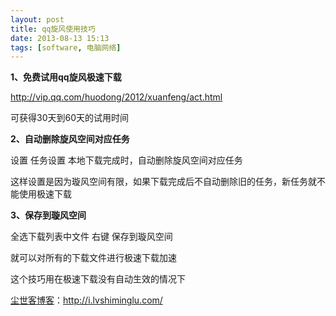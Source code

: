 ```yaml
---
layout: post
title: qq旋风使用技巧
date: 2013-08-13 15:13
tags: [software, 电脑网络]
---
```

<strong>1、免费试用qq旋风极速下载</strong>

<a href="http://vip.qq.com/huodong/2012/xuanfeng/act.html" target="_blank">http://vip.qq.com/huodong/2012/xuanfeng/act.html</a>

可获得30天到60天的试用时间

<strong>2、自动删除旋风空间对应任务</strong>

设置 任务设置 本地下载完成时，自动删除旋风空间对应任务

这样设置是因为璇风空间有限，如果下载完成后不自动删除旧的任务，新任务就不能使用极速下载

<strong>3、保存到璇风空间</strong>

全选下载列表中文件 右键 保存到璇风空间

就可以对所有的下载文件进行极速下载加速

这个技巧用在极速下载没有自动生效的情况下

<a href="http://i.lvshiminglu.com/">尘世客博客</a>：<a href="http://i.lvshiminglu.com/">http://i.lvshiminglu.com/</a>

